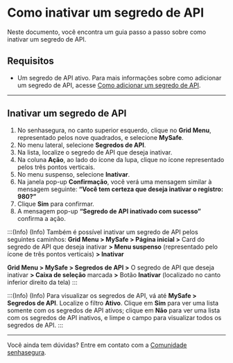 # Como inativar um segredo de API

Neste documento, você encontra um guia passo a passo sobre como inativar um segredo de API.

## Requisitos

* Um segredo de API ativo. Para mais informações sobre como adicionar um segredo de API, acesse [Como adicionar um segredo de API](/v3-33/docs/pt/mysafe-api-secret-add).

***
## Inativar um segredo de API

1. No senhasegura, no canto superior esquerdo, clique no **Grid Menu**, representado pelos nove quadrados, e selecione **MySafe**.
2. No menu lateral, selecione **Segredos de API**. 
3. Na lista, localize o segredo de API que deseja inativar.
4. Na coluna **Ação**, ao lado do ícone da lupa, clique no ícone representado pelos três pontos verticais.
5. No menu suspenso, selecione **Inativar**.
6. Na janela pop-up **Confirmação**, você verá uma mensagem similar à mensagem seguinte: 
**“Você tem certeza que deseja inativar o registro: 980?”**
7. Clique **Sim** para confirmar.
8. A mensagem pop-up **“Segredo de API  inativado com sucesso”** confirma a ação. 


:::(Info) (Info)
Também é possível inativar um segredo de API pelos seguintes caminhos:
**Grid Menu > MySafe > Página inicial >** Card do segredo de API que deseja inativar **> Menu suspenso** (representado pelo ícone de três pontos verticais) **> Inativar**

**Grid Menu > MySafe > Segredos de API >** O segredo de API que deseja inativar **> Caixa de seleção** marcada **>** Botão **Inativar** (localizado no canto inferior direito da tela)
:::

:::(Info) (Info)
Para visualizar os segredos de API, vá até **MySafe > Segredos de API**. Localize o filtro **Ativo**. Clique em **Sim** para ver uma lista somente com os segredos de API ativos; clique em **Não** para ver uma lista com  os segredos de API inativos, e limpe o campo para visualizar todos  os segredos de API.
:::
***
Você ainda tem dúvidas? Entre em contato com a [Comunidade senhasegura](https://community.senhasegura.io/).
